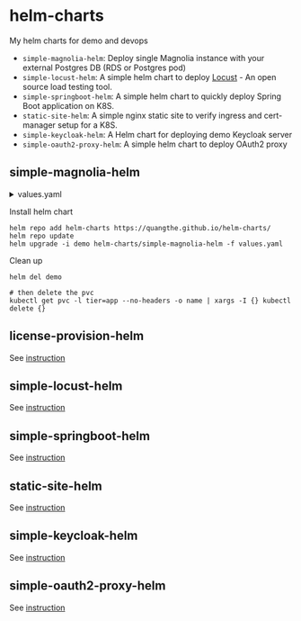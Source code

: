 # helm-charts

My helm charts for demo and devops

- `simple-magnolia-helm`: Deploy single Magnolia instance with your external Postgres DB (RDS or Postgres pod)
- `simple-locust-helm`: A simple helm chart to deploy [Locust](https://locust.io/) - An open source load testing tool.
- `simple-springboot-helm`: A simple helm chart to quickly deploy Spring Boot application on K8S.
- `static-site-helm`: A simple nginx static site to verify ingress and cert-manager setup for a K8S.
- `simple-keycloak-helm`: A Helm chart for deploying demo Keycloak server
- `simple-oauth2-proxy-helm`: A simple helm chart to deploy OAuth2 proxy

## simple-magnolia-helm

<details>
  <summary>values.yaml</summary>

  ```
  ingress:
    enabled: true
    className: "nginx"
    annotations:
      cert-manager.io/cluster-issuer: letsencrypt-prod
    hosts:
      - host: travel.demo.example.com
        paths:
          - path: /
            pathType: ImplementationSpecific
    tls:
      - secretName: travel-demo
        hosts:
          - travel.demo.example.com
  war:
    repository: pcloud/magnolia-travel-demo
    pullPolicy: IfNotPresent
    # Overrides the image tag whose default is the chart appVersion.
    tag: "latest"
  datastore: db
  magnoliaMode: "author"
  resources:
    limits:
      cpu: 1500m
      memory: 2Gi
    requests:
      cpu: 500m
      memory: 2Gi
  db:
    host: acid-travel
    name: magnolia
    username: mgnl
    passwordFrom: "db-secret"
    passwordFromKey: password
  ```
</details>

Install helm chart

```
helm repo add helm-charts https://quangthe.github.io/helm-charts/
helm repo update
helm upgrade -i demo helm-charts/simple-magnolia-helm -f values.yaml
```

Clean up

```
helm del demo

# then delete the pvc
kubectl get pvc -l tier=app --no-headers -o name | xargs -I {} kubectl delete {}
```

## license-provision-helm

See [instruction](https://github.com/quangthe/helm-charts/tree/main/charts/license-provision-helm)

## simple-locust-helm

See [instruction](https://github.com/quangthe/helm-charts/tree/main/charts/simple-locust-helm)

## simple-springboot-helm

See [instruction](https://github.com/quangthe/helm-charts/tree/main/charts/simple-springboot-helm)

## static-site-helm

See [instruction](https://github.com/quangthe/helm-charts/tree/main/charts/static-site-helm)

## simple-keycloak-helm

See [instruction](https://github.com/quangthe/helm-charts/tree/main/charts/simple-keycloak-helm)

## simple-oauth2-proxy-helm

See [instruction](https://github.com/quangthe/helm-charts/tree/main/charts/simple-oauth2-proxy-helm)
